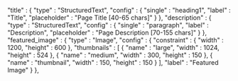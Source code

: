 "title" : {
"type" : "StructuredText",
"config" : {
"single" : "heading1",
"label" : "Title",
"placeholder" : "Page Title [40-65 chars]"
}
},
"description" : {
"type" : "StructuredText",
"config" : {
"single" : "paragraph",
"label" : "Description",
"placeholder" : "Page Description [70-155 chars]"
}
},
"featured_image" : {
"type" : "Image",
"config" : {
"constraint" : {
"width" : 1200,
"height" : 600
},
"thumbnails" : [ {
"name" : "large",
"width" : 1024,
"height" : 524
}, {
"name" : "medium",
"width" : 300,
"height" : 150
}, {
"name" : "thumbnail",
"width" : 150,
"height" : 150
} ],
"label" : "Featured Image"
}
},
